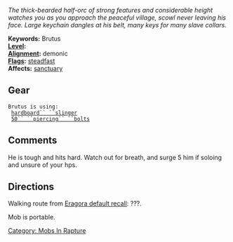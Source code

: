 *The thick-bearded half-orc of strong features and considerable height
watches you as you approach the peaceful village, scowl never leaving
his face. Large keychain dangles at his belt, many keys for many slave
collars.*

**Keywords:** Brutus  
**[Level](Level.md "wikilink"):**  
**[Alignment](Alignment.md "wikilink"):** demonic  
**[Flags](:Category:_Mob_Types.md "wikilink"):**
[steadfast](Sentinel_Mobs.md "wikilink")  
**Affects:** [sanctuary](Sanctuary.md "wikilink")

## Gear

`Brutus is using:`  
<wielded>` `[`hardboard`` ``slinger`](Hardboard_Slinger.md "wikilink")  
<held>` `[`50`` ``piercing`` ``bolts`](Piercing_Bolts.md "wikilink")

## Comments

He is tough and hits hard. Watch out for breath, and surge 5 him if
soloing and unsure of your hps.

## Directions

Walking route from [Eragora default
recall](Eragora_default_recall.md "wikilink"): ???.

Mob is portable.

[Category: Mobs In Rapture](Category:_Mobs_In_Rapture "wikilink")
